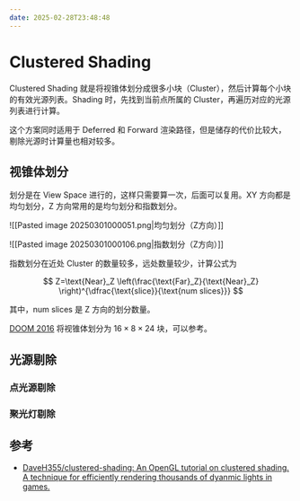 ```yaml
---
date: 2025-02-28T23:48:48
---
```


# Clustered Shading

Clustered Shading 就是将视锥体划分成很多小块（Cluster），然后计算每个小块的有效光源列表。Shading 时，先找到当前点所属的 Cluster，再遍历对应的光源列表进行计算。

这个方案同时适用于 Deferred 和 Forward 渲染路径，但是储存的代价比较大，剔除光源时计算量也相对较多。

## 视锥体划分

划分是在 View Space 进行的，这样只需要算一次，后面可以复用。XY 方向都是均匀划分，Z 方向常用的是均匀划分和指数划分。

![[Pasted image 20250301000051.png|均匀划分（Z方向）]]

![[Pasted image 20250301000106.png|指数划分（Z方向）]]

指数划分在近处 Cluster 的数量较多，远处数量较少，计算公式为

$$
Z=\text{Near}_Z \left(\frac{\text{Far}_Z}{\text{Near}_Z} \right)^{\dfrac{\text{slice}}{\text{num slices}}}
$$

其中，$\text{num slices}$ 是 Z 方向的划分数量。

[DOOM 2016](https://advances.realtimerendering.com/s2016/Siggraph2016_idTech6.pdf) 将视锥体划分为 $16 \times 8 \times 24$ 块，可以参考。

## 光源剔除

### 点光源剔除

### 聚光灯剔除

## 参考

- [DaveH355/clustered-shading: An OpenGL tutorial on clustered shading. A technique for efficiently rendering thousands of dyanmic lights in games.](https://github.com/DaveH355/clustered-shading)
